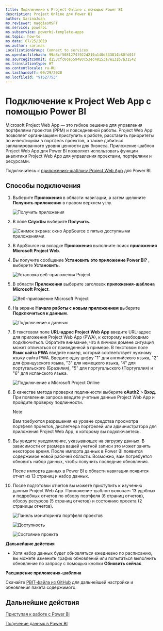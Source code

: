 ```yaml
---
title: Подключение к Project Online с помощью Power BI
description: Project Online для Power BI
author: SarinaJoan
ms.reviewer: maggiesMSFT
ms.service: powerbi
ms.subservice: powerbi-template-apps
ms.topic: how-to
ms.date: 07/25/2019
ms.author: sarinas
LocalizationGroup: Connect to services
ms.openlocfilehash: 99a8cf5081274f922d210a140d333814b80fd01f
ms.sourcegitcommit: d153cfc0ce559480c53ec48153a7e131b7a31542
ms.translationtype: HT
ms.contentlocale: ru-RU
ms.lasthandoff: 09/29/2020
ms.locfileid: "91527753"
---
```

# <a name="connect-to-project-web-app-with-power-bi"></a>Подключение к Project Web App с помощью Power BI
Microsoft Project Web App — это гибкое решение для управления портфелями проектов (PPM) и повседневной работы. Project Web App позволяет организациям приступить к работе, расставить приоритеты по инвестициям в портфель проектов, а также добиться запланированного уровня ценности для бизнеса. Приложение-шаблон Project Web App для Power BI позволяет использовать функции аналитики Project Web App для управления проектами, портфелями и ресурсами.

Подключитесь к [приложению-шаблону Project Web App](https://appsource.microsoft.com/product/power-bi/pbi_msprojectonline.pbi-microsoftprojectwebapp) для Power BI.

## <a name="how-to-connect"></a>Способы подключения

1. Выберите **Приложения** в области навигации, а затем щелкните **Получить приложения** в правом верхнем углу.

    ![Получить приложения](media/service-connect-to-project-online/GetApps.png)

2. В поле **Службы** выберите **Получить**.
   
   ![Снимок экрана: окно AppSource с пятью доступными приложениями.](media/service-connect-to-project-online/AppSource.png)
3. В AppSource на вкладке **Приложения** выполните поиск **приложения Microsoft Project Web**.
   
4. Вы получите сообщение **Установить это приложение Power BI?** , выберите **Установить**. 

   ![Установка веб-приложения Project](media/service-connect-to-project-online/ProjectTile.png)
5. В области **Приложения** выберите заголовок **приложения-шаблона Microsoft Project**. 
   
   ![Веб-приложение Microsoft Project](media/service-connect-to-project-online/getstarted.png)
6. На экране **Начало работы с новым приложением** выберите **Подключиться к данным**.
   
   ![Подключение к данным](media/service-connect-to-project-online/mproject.png)
7. В текстовом поле **URL-адрес Project Web App** введите URL-адрес для приложения Project Web App (PWA), к которому необходимо подключиться.  Обратите внимание, что в личном домене ситуация может отличаться от приведенной в примере. В текстовом поле **Язык сайта PWA** введите номер, который соответствует нужному языку сайта PWA. Введите одну цифру "1" для английского языка, "2" для французского языка, "3" для немецкого языка, "4" для португальского (Бразилия), "5" для португальского (Португалия) и "6" для испанского языка. 
   
   ![Подключение к Microsoft Project Online](media/service-connect-to-project-online/params.png)
8. В качестве метода проверки подлинности выберите **oAuth2** \> **Вход**. При появлении запроса введите учетные данные Project Web App и пройдите проверку подлинности.

    > [!NOTE]
    > Вам требуются разрешения на уровне средства просмотра портфеля проектов, диспетчера портфелей или администратора для приложения Project Web App, к которому вы подключаетесь.

9. Вы увидите уведомление, указывающее на загрузку данных. В зависимости от размера вашей учетной записи это может занять некоторое время. После импорта данных в Power BI появится содержимое новой рабочей области. Возможно, вам потребуется обновить набор данных, чтобы получить последние обновления. 

    После импорта данных в Power BI в области навигации появится отчет из 13 страниц и набор данных. 

10. После подготовки отчетов вы можете приступить к изучению данных Project Web App. Приложение-шаблон включает 13 удобных и подробных отчетов по обзору портфеля (6 страниц отчетов), обзору ресурсов (5 страниц отчетов) и состоянию проекта (2 страницы отчетов). 

    ![Панель мониторинга портфеля проектов](media/service-connect-to-project-online/report1.png)
   
    ![Доступность](media/service-connect-to-project-online/report3.png)
   
    ![Состояние проекта](media/service-connect-to-project-online/report2.png)

**Дальнейшие действия**

* Хотя набор данных будет обновляться ежедневно по расписанию, вы можете изменить график обновлений или попытаться выполнить обновление по запросу с помощью кнопки **Обновить сейчас**.

**Расширение приложения-шаблона**

Скачайте [PBIT-файла из GitHub](https://github.com/OfficeDev/Project-Power-BI-Content-Packs) для дальнейшей настройки и обновления пакета содержимого.

## <a name="next-steps"></a>Дальнейшие действия
[Приступая к работе с Power BI](../fundamentals/service-get-started.md)

[Получение данных в Power BI](service-get-data.md)
